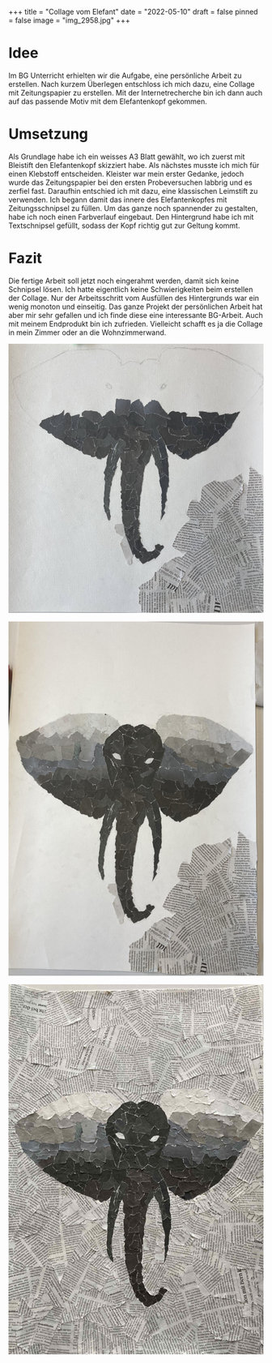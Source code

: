 +++
title = "Collage vom Elefant"
date = "2022-05-10"
draft = false
pinned = false
image = "img_2958.jpg"
+++
# Idee

Im BG Unterricht erhielten wir die Aufgabe, eine persönliche Arbeit zu erstellen. Nach kurzem Überlegen entschloss ich mich dazu, eine Collage mit Zeitungspapier zu erstellen. Mit der Internetrecherche bin ich dann auch auf das passende Motiv mit dem Elefantenkopf gekommen. 

# Umsetzung

Als Grundlage habe ich ein weisses A3 Blatt gewählt, wo ich zuerst mit Bleistift den Elefantenkopf skizziert habe. Als nächstes musste ich mich für einen Klebstoff entscheiden. Kleister war mein erster Gedanke, jedoch wurde das Zeitungspapier bei den ersten Probeversuchen labbrig und es zerfiel fast. Daraufhin entschied ich mit dazu, eine klassischen Leimstift zu verwenden. Ich begann damit das innere des Elefantenkopfes mit Zeitungsschnipsel zu füllen. Um das ganze noch spannender zu gestalten, habe ich noch einen Farbverlauf eingebaut. Den Hintergrund habe ich mit Textschnipsel gefüllt, sodass der Kopf richtig gut zur Geltung kommt. 

# Fazit

Die fertige Arbeit soll jetzt noch eingerahmt werden, damit sich keine Schnipsel lösen. Ich hatte eigentlich keine Schwierigkeiten beim erstellen der Collage. Nur der Arbeitsschritt vom Ausfüllen des Hintergrunds war ein wenig monoton und einseitig.  Das ganze Projekt der persönlichen Arbeit hat aber mir sehr gefallen und ich finde diese eine interessante BG-Arbeit. Auch mit meinem Endprodukt bin ich zufrieden. Vielleicht schafft es ja die Collage in mein Zimmer oder an die Wohnzimmerwand. 

![](img_2317_k.jpg)

![](img_2840.jpg)

![](img_2958.jpg)